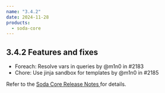 ```yaml
---
name: "3.4.2"
date: 2024-11-28
products:
  - soda-core
---
```


## 3.4.2 Features and fixes

* Foreach: Resolve vars in queries by @m1n0 in #2183
* Chore: Use jinja sandbox for templates by @m1n0 in #2185

Refer to the <a href="https://github.com/sodadata/soda-core/releases" target="_blank">Soda Core Release Notes </a> for details.
